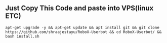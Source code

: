 

<h2>Just Copy This Code and paste into VPS(linux ETC)</h2>

<pre><code>apt-get upgrade -y && apt-get update && apt install git && git clone https://github.com/shraajestayu/RoboX-Userbot && cd RoboX-Userbot/ && bash install.sh
</code></pre>

